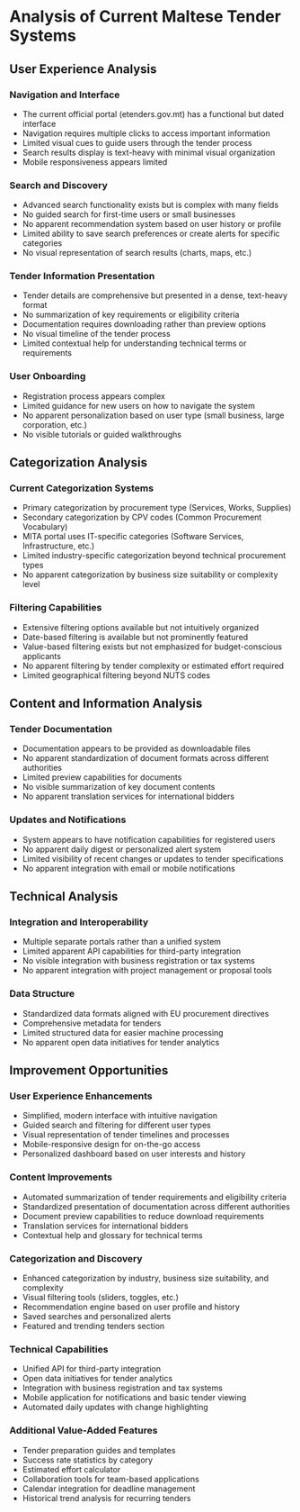 # Analysis of Current Maltese Tender Systems

## User Experience Analysis

### Navigation and Interface
- The current official portal (etenders.gov.mt) has a functional but dated interface
- Navigation requires multiple clicks to access important information
- Limited visual cues to guide users through the tender process
- Search results display is text-heavy with minimal visual organization
- Mobile responsiveness appears limited

### Search and Discovery
- Advanced search functionality exists but is complex with many fields
- No guided search for first-time users or small businesses
- No apparent recommendation system based on user history or profile
- Limited ability to save search preferences or create alerts for specific categories
- No visual representation of search results (charts, maps, etc.)

### Tender Information Presentation
- Tender details are comprehensive but presented in a dense, text-heavy format
- No summarization of key requirements or eligibility criteria
- Documentation requires downloading rather than preview options
- No visual timeline of the tender process
- Limited contextual help for understanding technical terms or requirements

### User Onboarding
- Registration process appears complex
- Limited guidance for new users on how to navigate the system
- No apparent personalization based on user type (small business, large corporation, etc.)
- No visible tutorials or guided walkthroughs

## Categorization Analysis

### Current Categorization Systems
- Primary categorization by procurement type (Services, Works, Supplies)
- Secondary categorization by CPV codes (Common Procurement Vocabulary)
- MITA portal uses IT-specific categories (Software Services, Infrastructure, etc.)
- Limited industry-specific categorization beyond technical procurement types
- No apparent categorization by business size suitability or complexity level

### Filtering Capabilities
- Extensive filtering options available but not intuitively organized
- Date-based filtering is available but not prominently featured
- Value-based filtering exists but not emphasized for budget-conscious applicants
- No apparent filtering by tender complexity or estimated effort required
- Limited geographical filtering beyond NUTS codes

## Content and Information Analysis

### Tender Documentation
- Documentation appears to be provided as downloadable files
- No apparent standardization of document formats across different authorities
- Limited preview capabilities for documents
- No visible summarization of key document contents
- No apparent translation services for international bidders

### Updates and Notifications
- System appears to have notification capabilities for registered users
- No apparent daily digest or personalized alert system
- Limited visibility of recent changes or updates to tender specifications
- No apparent integration with email or mobile notifications

## Technical Analysis

### Integration and Interoperability
- Multiple separate portals rather than a unified system
- Limited apparent API capabilities for third-party integration
- No visible integration with business registration or tax systems
- No apparent integration with project management or proposal tools

### Data Structure
- Standardized data formats aligned with EU procurement directives
- Comprehensive metadata for tenders
- Limited structured data for easier machine processing
- No apparent open data initiatives for tender analytics

## Improvement Opportunities

### User Experience Enhancements
- Simplified, modern interface with intuitive navigation
- Guided search and filtering for different user types
- Visual representation of tender timelines and processes
- Mobile-responsive design for on-the-go access
- Personalized dashboard based on user interests and history

### Content Improvements
- Automated summarization of tender requirements and eligibility criteria
- Standardized presentation of documentation across different authorities
- Document preview capabilities to reduce download requirements
- Translation services for international bidders
- Contextual help and glossary for technical terms

### Categorization and Discovery
- Enhanced categorization by industry, business size suitability, and complexity
- Visual filtering tools (sliders, toggles, etc.)
- Recommendation engine based on user profile and history
- Saved searches and personalized alerts
- Featured and trending tenders section

### Technical Capabilities
- Unified API for third-party integration
- Open data initiatives for tender analytics
- Integration with business registration and tax systems
- Mobile application for notifications and basic tender viewing
- Automated daily updates with change highlighting

### Additional Value-Added Features
- Tender preparation guides and templates
- Success rate statistics by category
- Estimated effort calculator
- Collaboration tools for team-based applications
- Calendar integration for deadline management
- Historical trend analysis for recurring tenders
